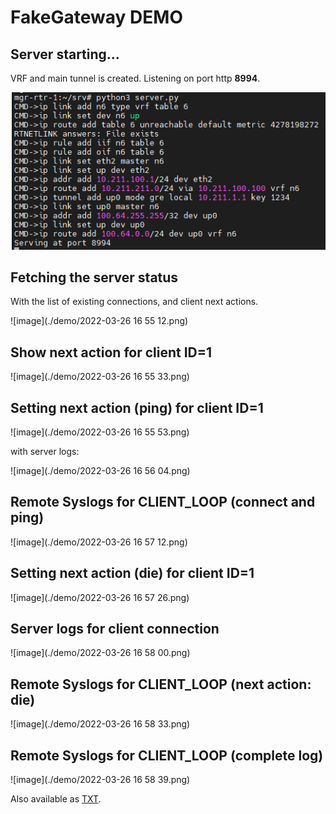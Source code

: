 # FakeGateway DEMO

## Server starting...
VRF and main tunnel is created. Listening on port http **8994**.

![image](./demo/2022-03-26-16-54-54.png)

## Fetching the server status
With the list of existing connections, and client next actions.

![image](./demo/2022-03-26 16 55 12.png)

## Show next action for client ID=1

![image](./demo/2022-03-26 16 55 33.png)

## Setting next action (ping) for client ID=1

![image](./demo/2022-03-26 16 55 53.png)

with server logs:

![image](./demo/2022-03-26 16 56 04.png)

## Remote Syslogs for CLIENT_LOOP (connect and ping)

![image](./demo/2022-03-26 16 57 12.png)

## Setting next action (die) for client ID=1

![image](./demo/2022-03-26 16 57 26.png)

## Server logs for client connection

![image](./demo/2022-03-26 16 58 00.png)

## Remote Syslogs for CLIENT_LOOP (next action: die)

![image](./demo/2022-03-26 16 58 33.png)

## Remote Syslogs for CLIENT_LOOP (complete log)

![image](./demo/2022-03-26 16 58 39.png)

Also available as [TXT](./demo/complete_log.txt).
